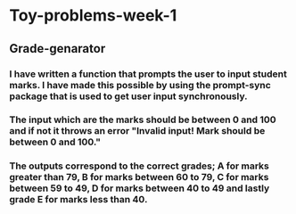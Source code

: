 # Toy-problems-week-1
## Grade-genarator

### I have written a function that prompts the user to input student marks. I have made this possible by using the prompt-sync package that is used to get user input synchronously.

### The input which are the marks should be between 0 and 100 and if not it throws an error "Invalid input! Mark should be between 0 and 100."

### The outputs correspond to the correct grades; A for marks greater than 79, B for marks between 60 to 79, C for marks between 59 to 49, D for marks between 40 to 49 and lastly grade E for marks less than 40.
